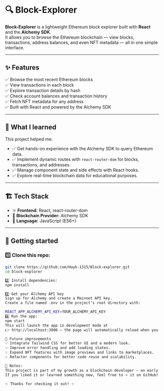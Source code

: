 # 🔍 Block-Explorer

**Block-Explorer** is a lightweight Ethereum block explorer built with **React** and the **Alchemy SDK**.  
It allows you to browse the Ethereum blockchain — view blocks, transactions, address balances, and even NFT metadata — all in one simple interface.

---

## ✨ Features
✅ Browse the most recent Ethereum blocks  
✅ View transactions in each block  
✅ Explore transaction details by hash  
✅ Check account balances and transaction history  
✅ Fetch NFT metadata for any address  
✅ Built with React and powered by the Alchemy SDK

---

## 🧠 What I learned
This project helped me:
- ✅ Get hands-on experience with the Alchemy SDK to query Ethereum data.
- ✅ Implement dynamic routes with `react-router-dom` for blocks, transactions, and addresses.
- ✅ Manage component state and side effects with React hooks.
- ✅ Explore real-time blockchain data for educational purposes.

---

## 🏗️ Tech Stack
- ⚛️ **Frontend:** React, react-router-dom
- 🧰 **Blockchain Provider:** Alchemy SDK
- 📄 **Language:** JavaScript (ES6+)

---

## 🚀 Getting started

### 1️⃣ Clone this repo:
```bash
git clone https://github.com/Hayk-1315/Block-explorer.git
cd block-explorer

2️⃣ Install dependencies:
npm install

3️⃣ Get your Alchemy API key
Sign up for Alchemy and create a Mainnet API key.
Create a file named .env in the project’s root directory with:

REACT_APP_ALCHEMY_API_KEY=YOUR_ALCHEMY_API_KEY
4️⃣ Run the app:
npm start
This will launch the app in development mode at
👉 http://localhost:3000 — the page will automatically reload when you make changes.

🔮 Future improvements
💡 Integrate Tailwind CSS for better UI and a modern look.
💡 Improve error handling and add loading states.
💡 Expand NFT features with image previews and links to marketplaces.
💡 Refactor components for better code reuse and scalability.

💬 Notes:
This project is part of my growth as a blockchain developer — an early experiment built after completing the Alchemy University Ethereum Developer Bootcamp.
If you liked it or learned something new, feel free to ⭐ it on GitHub!

✨ Thanks for checking it out! ✨




